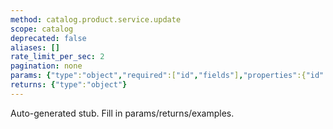 ```yaml
---
method: catalog.product.service.update
scope: catalog
deprecated: false
aliases: []
rate_limit_per_sec: 2
pagination: none
params: {"type":"object","required":["id","fields"],"properties":{"id":{"type":"integer"},"fields":{"type":"object"}}}
returns: {"type":"object"}
---
```


Auto-generated stub. Fill in params/returns/examples.
